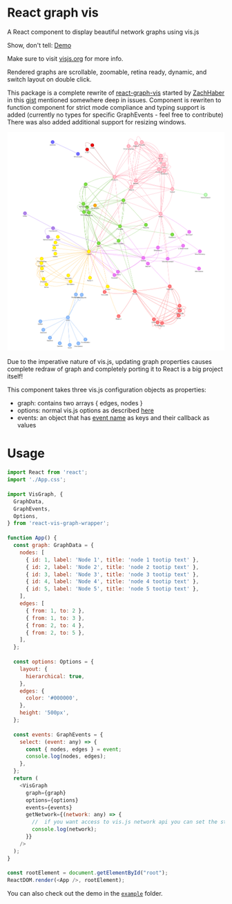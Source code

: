 # React graph vis

A React component to display beautiful network graphs using vis.js

Show, don't tell: [Demo](https://wokstym.github.io/react-vis-graph-wrapper/)

Make sure to visit [visjs.org](http://visjs.org) for more info.

Rendered graphs are scrollable, zoomable, retina ready, dynamic, and switch layout on double click.

This package is a complete rewrite of [react-graph-vis](https://github.com/crubier/react-graph-vis) started by 
[ZachHaber](https://github.com/ZachHaber) in this [gist](https://gist.github.com/ZachHaber/feb0432fe395a303a4f10671877e5e70) mentioned somewhere deep in issues. 
Component is rewriten to function component for strict mode compliance and typing support is added (currently no types for specific GraphEvents - feel free to contribute)
There was also added additional support for resizing windows.

![A graph rendered by vis js](https://raw.githubusercontent.com/Wokstym/react-vis-graph-wrapper/master/example.png)

Due to the imperative nature of vis.js, updating graph properties causes complete redraw of graph and completely porting it to React is a big project itself!

This component takes three vis.js configuration objects as properties:  

- graph: contains two arrays { edges, nodes }
- options: normal vis.js options as described [here](http://visjs.org/docs/network/#options)
- events: an object that has [event name](http://visjs.org/docs/network/#Events) as keys and their callback as values

# Usage

```javascript
import React from 'react';
import './App.css';

import VisGraph, {
  GraphData,
  GraphEvents,
  Options,
} from 'react-vis-graph-wrapper';

function App() {
  const graph: GraphData = {
    nodes: [
      { id: 1, label: 'Node 1', title: 'node 1 tootip text' },
      { id: 2, label: 'Node 2', title: 'node 2 tootip text' },
      { id: 3, label: 'Node 3', title: 'node 3 tootip text' },
      { id: 4, label: 'Node 4', title: 'node 4 tootip text' },
      { id: 5, label: 'Node 5', title: 'node 5 tootip text' },
    ],
    edges: [
      { from: 1, to: 2 },
      { from: 1, to: 3 },
      { from: 2, to: 4 },
      { from: 2, to: 5 },
    ],
  };

  const options: Options = {
    layout: {
      hierarchical: true,
    },
    edges: {
      color: '#000000',
    },
    height: '500px',
  };

  const events: GraphEvents = {
    select: (event: any) => {
      const { nodes, edges } = event;
      console.log(nodes, edges);
    },
  };
  return (
    <VisGraph
      graph={graph}
      options={options}
      events={events}
      getNetwork={(network: any) => {
        //  if you want access to vis.js network api you can set the state in a parent component using this property
        console.log(network);
      }}
    />
  );
}

const rootElement = document.getElementById("root");
ReactDOM.render(<App />, rootElement);

```











You can also check out the demo in the [`example`](https://github.com/Wokstym/react-vis-graph-wrapper/tree/master/example) folder.